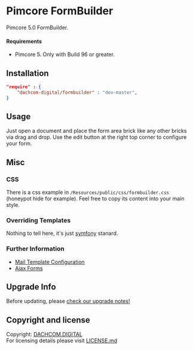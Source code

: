 # Pimcore FormBuilder
Pimcore 5.0 FormBuilder.

#### Requirements
* Pimcore 5. Only with Build 96 or greater.

## Installation

```json
"require" : {
    "dachcom-digital/formbuilder" : "dev-master",
}
```

## Usage
Just open a document and place the form area brick like any other bricks via drag and drop. 
Use the edit button at the right top corner to configure your form.

## Misc

### CSS
There is a css example in `/Resources/public/css/formbuilder.css` (honeypot hide for example). 
Feel free to copy its content into your main style.

### Overriding Templates
Nothing to tell here, it's just [symfony](https://symfony.com/doc/current/templating/overriding.html) stanard.


### Further Information
- [Mail Template Configuration](docs/10_MailTemplates.md)
- [Ajax Forms](docs/20_AjaxForms.md)

## Upgrade Info
Before updating, please [check our upgrade notes!](UPGRADE.md)

## Copyright and license
Copyright: [DACHCOM.DIGITAL](http://dachcom-digital.ch)  
For licensing details please visit [LICENSE.md](LICENSE.md)  